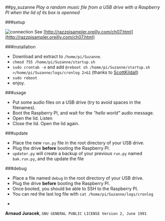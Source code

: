 ##py_suzanne
*Play a random music file from a USB drive with a Raspberry PI when the lid of its box is openned*

###setup

![connection](http://razzpisampler.oreilly.com/images/rpck_1101.png)
See [http://razzpisampler.oreilly.com/ch07.html](http://razzpisampler.oreilly.com/ch07.html)

###installation

+ Download and extract to `/home/pi/Suzanne`.
+ `chmod 755 /home/pi/Suzanne/startup.sh`
+ `sudo crontab -e` and add `@reboot sh /home/pi/Suzanne/startup.sh >/home/pi/Suzanne/logs/cronlog 2>&1` (thanks to [ScottKildall](http://www.instructables.com/id/Raspberry-Pi-Launch-Python-script-on-startup/?ALLSTEPS))
+ `sudo reboot`
+ enjoy.

###usage

+ Put some audio files on a USB drive (try to avoid spaces in the filenames).
+ Boot the Raspberry PI, and wait for the *"hello world"* audio message.
+ Open the lid. Listen
+ Close the lid. Open the lid again.

###update

+ Place the new `run.py` file in the root directory of your USB drive.
+ Plug the drive **before** booting the Raspberry PI.
+ `updater.py` will create a backup of your previous `run.py` named `bak.run.py`, and the update the file

###debug

+ Place a file named `debug` in the root directory of your USB drive.
+ Plug the drive **before** booting the Raspberry PI.
+ Once booted, you should be able to SSH to the Raspberry PI.
+ You can red the last log file with `cat /home/pi/Suzanne/logs/cronlog`

-
**Arnaud Juracek**, `GNU GENERAL PUBLIC LICENSE Version 2, June 1991`
